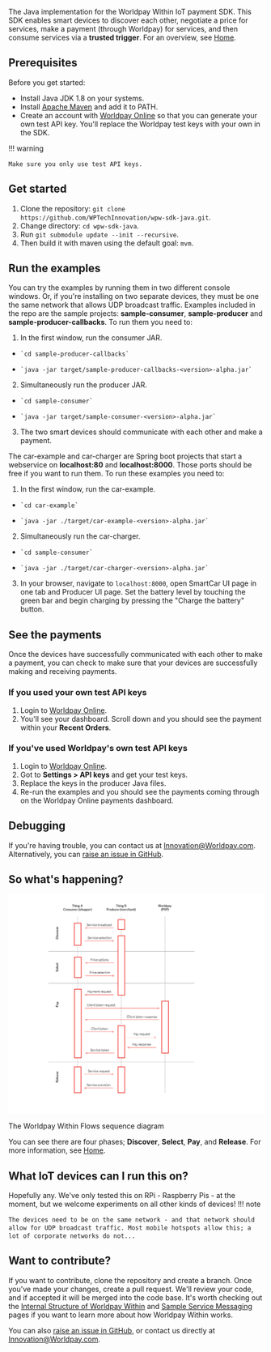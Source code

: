The Java implementation for the Worldpay Within IoT payment SDK. This SDK enables smart devices to discover each other, negotiate a price for services, make a payment (through Worldpay) for services, and then consume services via a **trusted trigger**. For an overview, see [Home](index).

## Prerequisites

Before you get started:

* 	Install Java JDK 1.8 on your systems.
* 	Install [Apache Maven](https://maven.apache.org/) and add it to PATH.
*   Create an account with [Worldpay Online](https://online.worldpay.com) so that you can generate your own test API key. You'll replace the Worldpay test keys with your own in the SDK.

!!! warning

    Make sure you only use test API keys.

## Get started
1. 	Clone the repository: `git clone https://github.com/WPTechInnovation/wpw-sdk-java.git`.
2. 	Change directory: `cd wpw-sdk-java`.
3. 	Run `git submodule update --init --recursive`.
4. 	Then build it with maven using the default goal: `mvm`.

## Run the examples

You can try the examples by running them in two different console windows. Or, if you're installing on two separate devices, they must be one the same network that allows UDP broadcast traffic. Examples included in the repo are the sample projects: **sample-consumer**, **sample-producer** and **sample-producer-callbacks**. To run them you need to:

1.   In the first window, run the consumer JAR.
  *		`cd sample-producer-callbacks`
  * 	`java -jar target/sample-producer-callbacks-<version>-alpha.jar`
2.   Simultaneously run the producer JAR.
  *		`cd sample-consumer`
  *		`java -jar target/sample-consumer-<version>-alpha.jar`
3.   The two smart devices should communicate with each other and make a payment.

The car-example and car-charger are Spring boot projects that start a webservice on **localhost:80** and **localhost:8000**. Those ports should be free if you want to run them. To run these examples you need to:

1.   In the first window, run the car-example.
  *		`cd car-example`
  * 	`java -jar ./target/car-example-<version>-alpha.jar`
2.   Simultaneously run the car-charger.
  *		`cd sample-consumer`
  *		`java -jar ./target/car-charger-<version>-alpha.jar`
3.   In your browser, navigate to `localhost:8000`, open SmartCar UI page in one tab and Producer UI page. Set the battery level by touching the green bar and begin charging by pressing the "Charge the battery" button.

## See the payments

Once the devices have successfully communicated with each other to make a payment, you can check to make sure that your devices are successfully making and receiving payments.

### If you used your own test API keys

1.  Login to [Worldpay Online](https://online.worldpay.com).
2.  You'll see your dashboard. Scroll down and you should see the payment within your **Recent Orders**.

### If you've used Worldpay's own test API keys

1.  Login to [Worldpay Online](https://online.worldpay.com).
2.  Got to **Settings > API keys** and get your test keys.
3.  Replace the keys in the producer Java files.
4.  Re-run the examples and you should see the payments coming through on the Worldpay Online payments dashboard.

## Debugging

If you're having trouble, you can contact us at [Innovation@Worldpay.com](mailto:innovation@worldpay.com). Alternatively, you can [raise an issue in GitHub](https://github.com/WPTechInnovation/worldpay-within-sdk/issues).

## So what's happening?

![The Worldpay Within puzzle piece](images/architecture/Architecture1.png)
<figcaption>The Worldpay Within Flows sequence diagram</figcaption>

You can see there are four phases; **Discover**, **Select**, **Pay**, and **Release**. For more information, see [Home](home).

## What IoT devices can I run this on?

Hopefully any. We've only tested this on RPi - Raspberry Pis - at the moment, but we welcome experiments on all other kinds of devices! 
!!! note
	
	The devices need to be on the same network - and that network should allow for UDP broadcast traffic. Most mobile hotspots allow this; a lot of corporate networks do not...

## Want to contribute?

If you want to contribute, clone the repository and create a branch. Once you've made your changes, create a pull request. We'll review your code, and if accepted it will be merged into the code base. It's worth checking out the [Internal Structure of Worldpay Within](internal-structure) and [Sample Service Messaging](sample-service-messaging) pages if you want to learn more about how Worldpay Within works.

You can also [raise an issue in GitHub](https://github.com/WPTechInnovation/worldpay-within-sdk/issues), or contact us directly at [Innovation@Worldpay.com](mailto:innovation@worldpay.com). 
